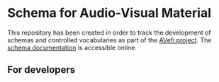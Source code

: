 # Schema for Audio-Visual Material

This repository has been created in order to track the development of
schemas and controlled vocabularies as part of the [AVefi project][].
The [schema documentation][] is accessible online.

[AVefi project]: https://projects.tib.eu/av-efi/
[schema documentation]: https://av-efi.github.io/av-efi-schema/

## For developers


